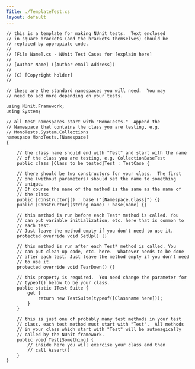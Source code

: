 ```yaml
---
Title: ./TemplateTest.cs
layout: default
---
```


    // this is a template for making NUnit tests.  Text enclosed 
    // in square brackets (and the brackets themselves) should be 
    // replaced by appropiate code.
    //
    // [File Name].cs - NUnit Test Cases for [explain here]
    //
    // [Author Name] ([Author email Address])
    //
    // (C) [Copyright holder]
    // 

    // these are the standard namespaces you will need.  You may 
    // need to add more depending on your tests.

    using NUnit.Framework;
    using System;

    // all test namespaces start with "MonoTests."  Append the 
    // Namespace that contains the class you are testing, e.g. 
    // MonoTests.System.Collections
    namespace MonoTests.[Namespace]
    {

        // the class name should end with "Test" and start with the name 
        // of the class you are testing, e.g. CollectionBaseTest
        public class [Class to be tested]Test : TestCase {
        
        // there should be two constructors for your class.  The first 
        // one (without parameters) should set the name to something 
        // unique.
        // Of course the name of the method is the same as the name of 
        // the class
        public [Constructor]() : base ("[Namespace.Class]") {}
        public [Constructor](string name) : base(name) {}

        // this method is run before each Test* method is called. You 
        // can put variable initialization, etc. here that is common to 
        // each test.
        // Just leave the method empty if you don't need to use it.
        protected override void SetUp() {}

        // this method is run after each Test* method is called. You 
        // can put clean-up code, etc. here.  Whatever needs to be done 
        // after each test. Just leave the method empty if you don't need 
        // to use it.
        protected override void TearDown() {}

        // this property is required.  You need change the parameter for
        // typeof() below to be your class.
        public static ITest Suite {
            get { 
                return new TestSuite(typeof([Classname here])); 
            }
        }

        // this is just one of probably many test methods in your test 
        // class. each test method must start with "Test".  All methods 
        // in your class which start with "Test" will be automagically 
        // called by the NUnit framework.
        public void Test[Something] {
            // inside here you will exercise your class and then 
            // call Assert()
        }
    }
